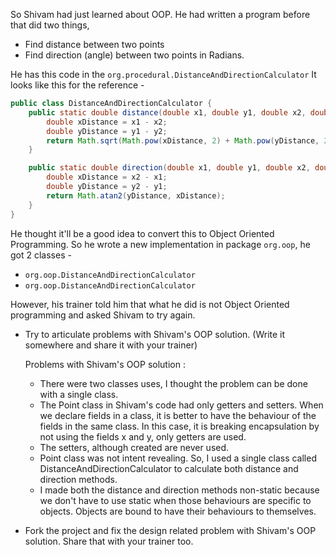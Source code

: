 So Shivam had just learned about OOP. He had written a program before that did two things,
- Find distance between two points
- Find direction (angle) between two points in Radians.

He has this code in the `org.procedural.DistanceAndDirectionCalculator` It looks like this for the reference - 

```java
public class DistanceAndDirectionCalculator {
    public static double distance(double x1, double y1, double x2, double y2) {
        double xDistance = x1 - x2;
        double yDistance = y1 - y2;
        return Math.sqrt(Math.pow(xDistance, 2) + Math.pow(yDistance, 2));
    }

    public static double direction(double x1, double y1, double x2, double y2) {
        double xDistance = x2 - x1;
        double yDistance = y2 - y1;
        return Math.atan2(yDistance, xDistance);
    }
}
```
He thought it'll be a good idea to convert this to Object Oriented Programming. So he wrote a new implementation in package `org.oop`, he got 2 classes - 
- `org.oop.DistanceAndDirectionCalculator`
- `org.oop.DistanceAndDirectionCalculator`

However, his trainer told him that what he did is not Object Oriented programming and asked Shivam to try again. 
- Try to articulate problems with Shivam's OOP solution. (Write it somewhere and share it with your trainer)
  
  Problems with Shivam's OOP solution :
  - There were two classes uses, I thought the problem can be done with a single class.
  - The Point class in Shivam's code had only getters and setters. When we declare fields in a class, it is better to have the behaviour of the fields in the same       class. In this case, it is breaking encapsulation by not using the fields x and y, only getters are used.
  - The setters, although created are never used.
  - Point class was not intent revealing. So, I used a single class called DistanceAndDirectionCalculator to calculate both distance and direction methods.
  - I made both the distance and direction methods non-static because we don't have to use static when those behaviours are specific to objects. Objects are bound       to have their behaviours to themselves.
- Fork the project and fix the design related problem with Shivam's OOP solution. Share that with your trainer too.
